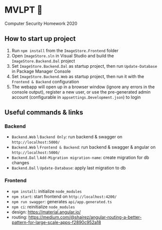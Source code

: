 # MVLPT 👑

Computer Security Homework 2020

## How to start up project

1. Run `npm install` from the `ImageStore.Frontend` folder
2. Open `ImageStore.sln` in Visual Studio and build the `ImageStore.Backend.Dal` project
3. Set `ImageStore.Backend.Dal` as startup project, then run `Update-Database` in Package Manager Console
4. Set `ImageStore.Backend.Web` as startup project, then run it with the `Frontend & Backend` configuration
5. The webapp will open up in a browser window (ignore any errors in the console output), register a new user, or use the pre-generated admin account (configurable in `appsettings.Development.json`) to login

## Useful commands & links

### Backend

- `Backend.Web` \ `Backend Only`: run backend & swagger on `http://localhost:5000/`
- `Backend.Web` \ `Frontend & Backend`: run backend & swagger & angular on `http://localhost:5000/`
- `Backend.Dal` \ `Add-Migration migration-name`: create migration for db changes
- `Backend.Dal` \ `Update-Database`: apply last migration to db

### Frontend

- `npm install`: initialize `node_modules`
- `npm start`: start frontend on `http://localhost:4200/`
- `npm run swagger`: generates `api/app.generated.ts`
- `npm ci`: reinitialize `node_modules`
- design: https://material.angular.io/
- routing: https://medium.com/@shairez/angular-routing-a-better-pattern-for-large-scale-apps-f2890c952a18
